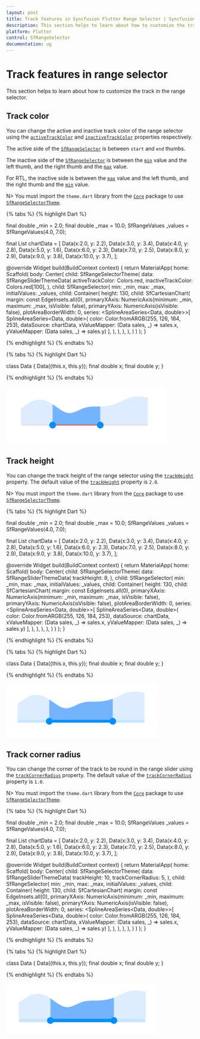 ```yaml
---
layout: post
title: Track features in Syncfusion Flutter Range Selector | Syncfusion
description: This section helps to learn about how to customize the track features in range selector for Flutter platform
platform: Flutter
control: SfRangeSelector
documentation: ug
---
```


# Track features in range selector

This section helps to learn about how to customize the track in the range selector.

## Track color

You can change the active and inactive track color of the range selector using the [`activeTrackColor`](https://pub.dev/documentation/syncfusion_flutter_core/latest/theme/SfRangeSliderThemeData/activeTrackColor.html) and [`inactiveTrackColor`](https://pub.dev/documentation/syncfusion_flutter_core/latest/theme/SfRangeSliderThemeData/inactiveTrackColor.html) properties respectively.

The active side of the [`SfRangeSelector`](https://pub.dev/documentation/syncfusion_flutter_sliders/latest/sliders/SfRangeSelector-class.html) is between `start` and `end` thumbs.

The inactive side of the [`SfRangeSelector`](https://pub.dev/documentation/syncfusion_flutter_sliders/latest/sliders/SfRangeSelector-class.html) is between the [`min`](https://pub.dev/documentation/syncfusion_flutter_sliders/latest/sliders/SfRangeSelector/min.html) value and the left thumb, and the right thumb and the [`max`](https://pub.dev/documentation/syncfusion_flutter_sliders/latest/sliders/SfRangeSelector/max.html) value.

For RTL, the inactive side is between the [`max`](https://pub.dev/documentation/syncfusion_flutter_sliders/latest/sliders/SfRangeSelector/max.html) value and the left thumb, and the right thumb and the [`min`](https://pub.dev/documentation/syncfusion_flutter_sliders/latest/sliders/SfRangeSelector/min.html) value.

N> You must import the `theme.dart` library from the [`Core`](https://pub.dev/packages/syncfusion_flutter_core) package to use [`SfRangeSelectorTheme`](https://pub.dev/documentation/syncfusion_flutter_core/latest/theme/SfRangeSelectorTheme-class.html).

{% tabs %}
{% highlight Dart %}

final double _min = 2.0;
final double _max = 10.0;
SfRangeValues _values = SfRangeValues(4.0, 7.0);

final List<Data> chartData = <Data>[
    Data(x:2.0, y: 2.2),
    Data(x:3.0, y: 3.4),
    Data(x:4.0, y: 2.8),
    Data(x:5.0, y: 1.6),
    Data(x:6.0, y: 2.3),
    Data(x:7.0, y: 2.5),
    Data(x:8.0, y: 2.9),
    Data(x:9.0, y: 3.8),
    Data(x:10.0, y: 3.7),
];

@override
Widget build(BuildContext context) {
  return MaterialApp(
      home: Scaffold(
          body: Center(
              child: SfRangeSelectorTheme(
                    data: SfRangeSliderThemeData(
                            activeTrackColor: Colors.red,
                            inactiveTrackColor: Colors.red[100],
                    ),
                    child:  SfRangeSelector(
                        min: _min,
                        max: _max,
                        initialValues: _values,
                        child: Container(
                        height: 130,
                        child: SfCartesianChart(
                            margin: const EdgeInsets.all(0),
                            primaryXAxis: NumericAxis(minimum: _min,
                                maximum: _max,
                                isVisible: false),
                            primaryYAxis: NumericAxis(isVisible: false),
                            plotAreaBorderWidth: 0,
                            series: <SplineAreaSeries<Data, double>>[
                                SplineAreaSeries<Data, double>(
                                    color: Color.fromARGB(255, 126, 184, 253),
                                        dataSource: chartData,
                                            xValueMapper: (Data sales, _) => sales.x,
                                            yValueMapper: (Data sales, _) => sales.y)
                                ],
                            ),
                        ),
                   ),
              ),
          )
      )
  );
}

{% endhighlight %}
{% endtabs %}

{% tabs %}
{% highlight Dart %}

class Data {
  Data({this.x, this.y});
  final double x;
  final double y;
}

{% endhighlight %}
{% endtabs %}

![Track color support](images/track/selector-track-color.png)

## Track height

You can change the track height of the range selector using the [`trackHeight`](https://pub.dev/documentation/syncfusion_flutter_core/latest/theme/SfRangeSliderThemeData/trackHeight.html) property. The default value of the [`trackHeight`](https://pub.dev/documentation/syncfusion_flutter_core/latest/theme/SfRangeSliderThemeData/trackHeight.html) property is `2.0`.

N> You must import the `theme.dart` library from the [`Core`](https://pub.dev/packages/syncfusion_flutter_core) package to use [`SfRangeSelectorTheme`](https://pub.dev/documentation/syncfusion_flutter_core/latest/theme/SfRangeSelectorTheme-class.html).

{% tabs %}
{% highlight Dart %}

final double _min = 2.0;
final double _max = 10.0;
SfRangeValues _values = SfRangeValues(4.0, 7.0);

final List<Data> chartData = <Data>[
    Data(x:2.0, y: 2.2),
    Data(x:3.0, y: 3.4),
    Data(x:4.0, y: 2.8),
    Data(x:5.0, y: 1.6),
    Data(x:6.0, y: 2.3),
    Data(x:7.0, y: 2.5),
    Data(x:8.0, y: 2.9),
    Data(x:9.0, y: 3.8),
    Data(x:10.0, y: 3.7),
];

@override
Widget build(BuildContext context) {
  return MaterialApp(
      home: Scaffold(
          body: Center(
              child: SfRangeSelectorTheme(
                    data: SfRangeSliderThemeData(
                        trackHeight: 8,
                    ),
                    child:  SfRangeSelector(
                        min: _min,
                        max: _max,
                        initialValues: _values,
                        child: Container(
                        height: 130,
                        child: SfCartesianChart(
                            margin: const EdgeInsets.all(0),
                            primaryXAxis: NumericAxis(minimum: _min,
                                maximum: _max,
                                isVisible: false),
                            primaryYAxis: NumericAxis(isVisible: false),
                            plotAreaBorderWidth: 0,
                            series: <SplineAreaSeries<Data, double>>[
                                SplineAreaSeries<Data, double>(
                                    color: Color.fromARGB(255, 126, 184, 253),
                                        dataSource: chartData,
                                            xValueMapper: (Data sales, _) => sales.x,
                                            yValueMapper: (Data sales, _) => sales.y)
                                ],
                            ),
                        ),
                   ),
              ),
          )
      )
  );
}

{% endhighlight %}
{% endtabs %}

{% tabs %}
{% highlight Dart %}

class Data {
  Data({this.x, this.y});
  final double x;
  final double y;
}

{% endhighlight %}
{% endtabs %}

![Track size support](images/track/selector-track-size.png)

## Track corner radius

You can change the corner of the track to be round in the range slider using the [`trackCornerRadius`](https://pub.dev/documentation/syncfusion_flutter_core/latest/theme/SfRangeSliderThemeData/trackCornerRadius.html) property. The default value of the [`trackCornerRadius`](https://pub.dev/documentation/syncfusion_flutter_core/latest/theme/SfRangeSliderThemeData/trackCornerRadius.html) property is `1.0`.

N> You must import the `theme.dart` library from the [`Core`](https://pub.dev/packages/syncfusion_flutter_core) package to use [`SfRangeSelectorTheme`](https://pub.dev/documentation/syncfusion_flutter_core/latest/theme/SfRangeSelectorTheme-class.html).

{% tabs %}
{% highlight Dart %}

final double _min = 2.0;
final double _max = 10.0;
SfRangeValues _values = SfRangeValues(4.0, 7.0);

final List<Data> chartData = <Data>[
    Data(x:2.0, y: 2.2),
    Data(x:3.0, y: 3.4),
    Data(x:4.0, y: 2.8),
    Data(x:5.0, y: 1.6),
    Data(x:6.0, y: 2.3),
    Data(x:7.0, y: 2.5),
    Data(x:8.0, y: 2.9),
    Data(x:9.0, y: 3.8),
    Data(x:10.0, y: 3.7),
];

@override
Widget build(BuildContext context) {
  return MaterialApp(
      home: Scaffold(
          body: Center(
              child: SfRangeSelectorTheme(
                    data: SfRangeSliderThemeData(
                        trackHeight: 10,
                        trackCornerRadius: 5,
                    ),
                    child:  SfRangeSelector(
                        min: _min,
                        max: _max,
                        initialValues: _values,
                        child: Container(
                        height: 130,
                        child: SfCartesianChart(
                            margin: const EdgeInsets.all(0),
                            primaryXAxis: NumericAxis(minimum: _min,
                                maximum: _max,
                                isVisible: false),
                            primaryYAxis: NumericAxis(isVisible: false),
                            plotAreaBorderWidth: 0,
                            series: <SplineAreaSeries<Data, double>>[
                                SplineAreaSeries<Data, double>(
                                    color: Color.fromARGB(255, 126, 184, 253),
                                        dataSource: chartData,
                                            xValueMapper: (Data sales, _) => sales.x,
                                            yValueMapper: (Data sales, _) => sales.y)
                                ],
                            ),
                        ),
                   ),
              ),
          )
      )
  );
}

{% endhighlight %}
{% endtabs %}

{% tabs %}
{% highlight Dart %}

class Data {
  Data({this.x, this.y});
  final double x;
  final double y;
}

{% endhighlight %}
{% endtabs %}

![Track corner radius support](images/track/selector-track-corner-radius.png)
